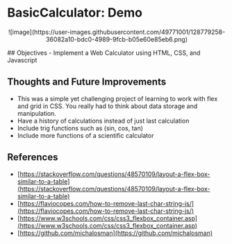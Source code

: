 # BasicCalculator: Demo
<p align="center">
  ![image](https://user-images.githubusercontent.com/49771001/128779258-36082a10-bdc0-4989-9fcb-b05e60e85eb6.png)
</p>
## Objectives
- Implement a Web Calculator using HTML, CSS, and Javascript

## Thoughts and Future Improvements
- This was a simple yet challenging project of learning to work with flex and grid in CSS. You really had to think about data storage and manipulation. 
- Have a history of calculations instead of just last calculation
- Include trig functions such as (sin, cos, tan)
- Include more functions of a scientific calculator

## References
- [https://stackoverflow.com/questions/48570109/layout-a-flex-box-similar-to-a-table](https://stackoverflow.com/questions/48570109/layout-a-flex-box-similar-to-a-table)
- [https://flaviocopes.com/how-to-remove-last-char-string-js/](https://flaviocopes.com/how-to-remove-last-char-string-js/)
- [https://www.w3schools.com/css/css3_flexbox_container.asp](https://www.w3schools.com/css/css3_flexbox_container.asp)
- [https://github.com/michalosman](https://github.com/michalosman)
